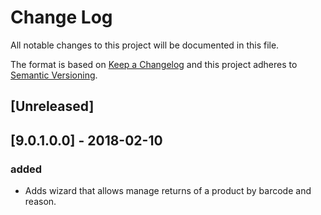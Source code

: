 # Change Log
All notable changes to this project will be documented in this file.

The format is based on [Keep a Changelog](http://keepachangelog.com/)
and this project adheres to [Semantic Versioning](http://semver.org/).

## [Unreleased]

## [9.0.1.0.0] - 2018-02-10
### added
- Adds wizard that allows manage returns of a product by barcode and reason.

